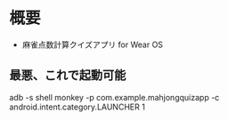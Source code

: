 # 概要
- 麻雀点数計算クイズアプリ for Wear OS

## 最悪、これで起動可能
adb -s <watch-ip-address> shell monkey -p com.example.mahjongquizapp -c android.intent.category.LAUNCHER 1